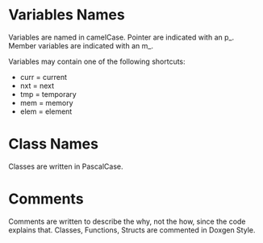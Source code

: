 # Variables Names
Variables are named in camelCase. Pointer are indicated with an p_.  
Member variables are indicated with an m_.

Variables may contain one of the following shortcuts:
   - curr = current
   - nxt = next
   - tmp = temporary
   - mem = memory
   - elem = element

# Class Names
Classes are written in PascalCase.

# Comments
Comments are written to describe the why, not the how, since the code explains that.
Classes, Functions, Structs are commented in Doxgen Style.
